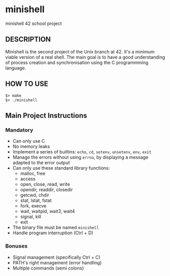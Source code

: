# minishell
minishell 42 school project

## DESCRIPTION

Minishell is the second project of the Unix branch at 42. It's a minimum viable version of a real shell.
The main goal is to have a good understanding of process creation and synchronisation using the C programmming language.

## HOW TO USE

```
$> make
$> ./minishell
```

## Main Project Instructions

### Mandatory

- Can only use C
- No memory leaks
- Implement a series of builtins: `echo`, `cd`, `setenv`, `unsetenv`, `env`, `exit`
- Manage the errors without using `errno`, by displaying a message adapted
to the error output
- Can only use these standard library functions:
    - malloc, free
    - access
    - open, close, read, write
    - opendir, readdir, closedir
    - getcwd, chdir
    - stat, lstat, fstat
    - fork, execve
    - wait, waitpid, wait3, wait4
    - signal, kill
    - exit
- The binary file must be named `minishell`
- Handle program interruption (Ctrl + D)

### Bonuses

- Signal management (specifically Ctrl + C)
- PATH's right management (error handling)
- Multiple commands (semi colons)
